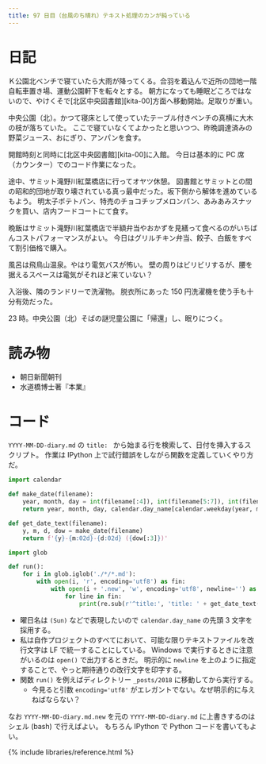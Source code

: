 ```yaml
---
title: 97 日目（台風のち晴れ）テキスト処理のカンが鈍っている
---
```


# 日記

Ｋ公園北ベンチで寝ていたら大雨が降ってくる。合羽を着込んで近所の団地一階自転車置き場、運動公園軒下を転々とする。
朝方になっても睡眠どころではないので、やけくそで[北区中央図書館][kita-00]方面へ移動開始。足取りが重い。

中央公園（北）。かつて寝床として使っていたテーブル付きベンチの真横に大木の枝が落ちていた。
ここで寝ていなくてよかったと思いつつ、昨晩調達済みの野菜ジュース、おにぎり、アンパンを食す。

開館時刻と同時に[北区中央図書館][kita-00]に入館。
今日は基本的に PC 席（カウンター）でのコード作業になった。

途中、サミット滝野川紅葉橋店に行ってオヤツ休憩。
図書館とサミットとの間の昭和的団地が取り壊されている真っ最中だった。坂下側から解体を進めているもよう。
明太子ポテトパン、特売のチョコチップメロンパン、あみあみスナックを買い、店内フードコートにて食す。

晩飯はサミット滝野川紅葉橋店で半額弁当やおかずを見繕って食べるのがいちばんコストパフォーマンスがよい。
今日はグリルチキン弁当、餃子、白飯をすべて割引価格で購入。

風呂は飛鳥山温泉。やはり電気バスが怖い。
壁の周りはビリビリするが、腰を据えるスペースは電気がそれほど来ていない？

入浴後、隣のランドリーで洗濯物。
脱衣所にあった 150 円洗濯機を使う手も十分有効だった。

23 時。中央公園（北）そばの謎児童公園に「帰還」し、眠りにつく。

# 読み物

* 朝日新聞朝刊
* 水道橋博士著『本業』

# コード

`YYYY-MM-DD-diary.md` の `title: ` から始まる行を検索して、日付を挿入するスクリプト。
作業は IPython 上で試行錯誤をしながら関数を定義していくやり方だ。

```python
import calendar

def make_date(filename):
    year, month, day = int(filename[:4]), int(filename[5:7]), int(filename[8:10])
    return year, month, day, calendar.day_name[calendar.weekday(year, month, day)]

def get_date_text(filename):
    y, m, d, dow = make_date(filename)
    return f'{y}-{m:02d}-{d:02d} ({dow[:3]})'

import glob

def run():
    for i in glob.iglob('./*/*.md'):
        with open(i, 'r', encoding='utf8') as fin:
            with open(i + '.new', 'w', encoding='utf8', newline='') as fout:
                for line in fin:
                    print(re.sub(r'^title:', 'title: ' + get_date_text(i), line), end='', file=fout)

```

* 曜日名は `(Sun)` などで表現したいので `calendar.day_name` の先頭 3 文字を採用する。
* 私は自作プロジェクトのすべてにおいて、可能な限りテキストファイルを改行文字は LF で統一することにしている。
  Windows で実行するときに注意がいるのは `open()` で出力するときだ。
  明示的に `newline` を上のように指定することで、やっと期待通りの改行文字を印字する。
* 関数 `run()` を例えばディレクトリー `_posts/2018` に移動してから実行する。
  * 今見ると引数 `encoding='utf8'` がエレガントでない。なぜ明示的に与えねばならない？

なお `YYYY-MM-DD-diary.md.new` を元の `YYYY-MM-DD-diary.md` に上書きするのはシェル (bash) で行えばよい。
もちろん IPython で Python コードを書いてもよい。

{% include libraries/reference.html %}
